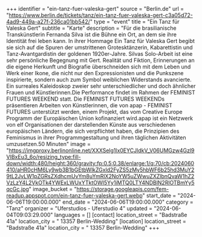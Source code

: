 +++
identifier = "ein-tanz-fuer-valeska-gert"
source = "Berlin.de"
url = "https://www.berlin.de/tickets/tanz/ein-tanz-fuer-valeska-gert-c3a05d72-4ad9-449a-a27f-236ca01bb542/"
type = "event"
title = "Ein Tanz für Valeska Gert"
subtitle = "Karte"
description = "Für die brasilianische Transkünstlerin Fernanda Silva ist die Bühne ein Ort, an dem sie ihre Identität frei leben kann. In ihrer Hommage Ein Tanz für Valeska Gert begibt sie sich auf die Spuren der umstrittenen Grotesktänzerin, Kabarettistin und Tanz-Avantgardistin der goldenen 1920er-Jahre. Silvas Solo-Arbeit ist eine sehr persönliche Begegnung mit Gert. Realität und Fiktion, Erinnerungen an die eigene Herkunft und Biografie überschneiden sich mit dem Leben und Werk einer Ikone, die nicht nur den Expressionisten und die Punkszene inspirierte, sondern auch zum Symbol weiblichen Widerstands avancierte. Ein surreales Kaleidoskop zweier sehr unterschiedlicher und doch ähnlicher Frauen und Künstlerinnen.Die Performance findet im Rahmen der FEMINIST FUTURES WEEKEND statt. Die FEMINIST FUTURES WEEKENDs präsentieren Arbeiten von Künstlerinnen, die von apap - FEMINIST FUTURES unterstützt werden, einem Projekt, das vom Creative Europe Programm der Europäischen Union kofinanziert wird.apap ist ein Netzwerk von elf Organisationen der darstellenden Künste aus verschiedenen europäischen Ländern, die sich verpflichtet haben, die Prinzipien des Feminismus in ihrer Programmgestaltung und ihren täglichen Aktivitäten umzusetzen.50 Minuten"
image = "https://imgproxy.berlinonline.net/XXXSelg1lx0EYCJldkV_V06UMGzw4Gzl9VIBxEu3_6o/resizing_type:fill-down/width:480/height:360/gravity:fp:0.5:0.38/enlarge:1/q:70/cb:2024060410/aHR0cHM6Ly9wb3B1bGEtbWlkZGxld2FyZS5zMy5hbWF6b25hd3MuY29tL2JvLW1pZGRsZXdhcmUvYm8uYmRlX2NoYW5uZWwuZXZlbnQvaW1hZ2VzLzY4L2VkOTk4YWExLWUxYTktOWI5Yy1iMTQ0LTY4NDBlN2RlOTBmYy5qcGc.jpg"
image_bucket = "https://storage.googleapis.com/fem-readup.appspot.com/ein-tanz-fuer-valeska-gert.webp"
start_date = "2024-06-06T19:00:00.000"
end_date = "2024-06-06T19:00:00.000"
category = "Tanz"
organizer = "Uferstudios - Uferstudio 4"
updated = "2024-06-04T09:03:29.000"
languages = []
[contact]
location_street = "Badstraße 41a"
location_city = " 13357 Berlin-Wedding"
[location]
location_street = "Badstraße 41a"
location_city = " 13357 Berlin-Wedding"
+++
